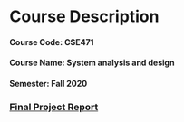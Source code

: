 
# Course Description 
#### Course Code: CSE471
#### Course Name: System analysis and design
#### Semester: Fall 2020
### [Final Project Report](https://docs.google.com/document/d/1prUsJGyFYn8pDOWbSeweiR-EYpXfIIMSV33V91jaKG8/edit?usp=sharing "Link to Final Project Report")

